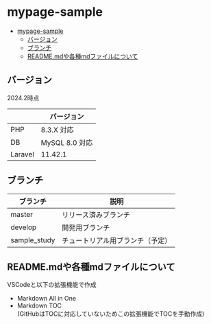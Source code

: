 # mypage-sample

- [mypage-sample](#mypage-sample)
  - [バージョン](#バージョン)
  - [ブランチ](#ブランチ)
  - [README.mdや各種mdファイルについて](#readmemdや各種mdファイルについて)


## バージョン
2024.2時点  

||バージョン|
| ---- | ---- |
|PHP|8.3.X 対応|
|DB|MySQL 8.0 対応|
|Laravel|11.42.1|

## ブランチ

|ブランチ|説明|
| ---- | ---- |
|master|リリース済みブランチ|
|develop|開発用ブランチ|
|sample_study|チュートリアル用ブランチ（予定）|

## README.mdや各種mdファイルについて

VSCodeと以下の拡張機能で作成

- Markdown All in One
- Markdown TOC  
(GitHubはTOCに対応していないためこの拡張機能でTOCを手動作成)


